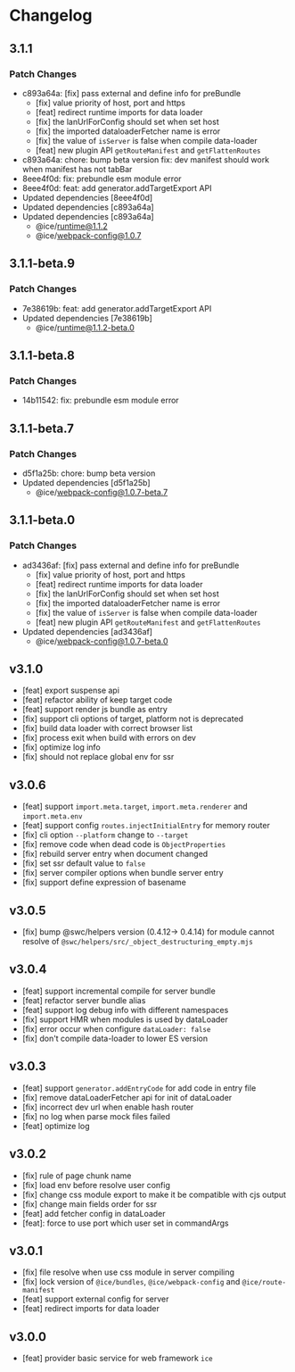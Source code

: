 # Changelog

## 3.1.1

### Patch Changes

- c893a64a: [fix] pass external and define info for preBundle
  - [fix] value priority of host, port and https
  - [feat] redirect runtime imports for data loader
  - [fix] the lanUrlForConfig should set when set host
  - [fix] the imported dataloaderFetcher name is error
  - [fix] the value of `isServer` is false when compile data-loader
  - [feat] new plugin API `getRouteManifest` and `getFlattenRoutes`
- c893a64a: chore: bump beta version
  fix: dev manifest should work when manifest has not tabBar
- 8eee4f0d: fix: prebundle esm module error
- 8eee4f0d: feat: add generator.addTargetExport API
- Updated dependencies [8eee4f0d]
- Updated dependencies [c893a64a]
- Updated dependencies [c893a64a]
  - @ice/runtime@1.1.2
  - @ice/webpack-config@1.0.7

## 3.1.1-beta.9

### Patch Changes

- 7e38619b: feat: add generator.addTargetExport API
- Updated dependencies [7e38619b]
  - @ice/runtime@1.1.2-beta.0

## 3.1.1-beta.8

### Patch Changes

- 14b11542: fix: prebundle esm module error

## 3.1.1-beta.7

### Patch Changes

- d5f1a25b: chore: bump beta version
- Updated dependencies [d5f1a25b]
  - @ice/webpack-config@1.0.7-beta.7

## 3.1.1-beta.0

### Patch Changes

- ad3436af: [fix] pass external and define info for preBundle
  - [fix] value priority of host, port and https
  - [feat] redirect runtime imports for data loader
  - [fix] the lanUrlForConfig should set when set host
  - [fix] the imported dataloaderFetcher name is error
  - [fix] the value of `isServer` is false when compile data-loader
  - [feat] new plugin API `getRouteManifest` and `getFlattenRoutes`
- Updated dependencies [ad3436af]
  - @ice/webpack-config@1.0.7-beta.0

## v3.1.0

- [feat] export suspense api
- [feat] refactor ability of keep target code
- [feat] support render js bundle as entry
- [fix] support cli options of target, platform not is deprecated
- [fix] build data loader with correct browser list
- [fix] process exit when build with errors on dev
- [fix] optimize log info
- [fix] should not replace global env for ssr

## v3.0.6

- [feat] support `import.meta.target`, `import.meta.renderer` and `import.meta.env`
- [feat] support config `routes.injectInitialEntry` for memory router
- [fix] cli option `--platform` change to `--target`
- [fix] remove code when dead code is `ObjectProperties`
- [fix] rebuild server entry when document changed
- [fix] set ssr default value to `false`
- [fix] server compiler options when bundle server entry
- [fix] support define expression of basename

## v3.0.5

- [fix] bump @swc/helpers version (0.4.12-> 0.4.14) for module cannot resolve of `@swc/helpers/src/_object_destructuring_empty.mjs`

## v3.0.4

- [feat] support incremental compile for server bundle
- [feat] refactor server bundle alias
- [feat] support log debug info with different namespaces
- [fix] support HMR when modules is used by dataLoader
- [fix] error occur when configure `dataLoader: false`
- [fix] don't compile data-loader to lower ES version

## v3.0.3

- [feat] support `generator.addEntryCode` for add code in entry file
- [fix] remove dataLoaderFetcher api for init of dataLoader
- [fix] incorrect dev url when enable hash router
- [fix] no log when parse mock files failed
- [feat] optimize log

## v3.0.2

- [fix] rule of page chunk name
- [fix] load env before resolve user config
- [fix] change css module export to make it be compatible with cjs output
- [fix] change main fields order for ssr
- [feat] add fetcher config in dataLoader
- [feat]: force to use port which user set in commandArgs

## v3.0.1

- [fix] file resolve when use css module in server compiling
- [fix] lock version of `@ice/bundles`, `@ice/webpack-config` and `@ice/route-manifest`
- [feat] support external config for server
- [feat] redirect imports for data loader

## v3.0.0

- [feat] provider basic service for web framework `ice`
